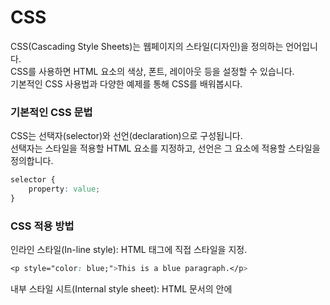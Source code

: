 # CSS
CSS(Cascading Style Sheets)는 웹페이지의 스타일(디자인)을 정의하는 언어입니다.      
CSS를 사용하면 HTML 요소의 색상, 폰트, 레이아웃 등을 설정할 수 있습니다.    
기본적인 CSS 사용법과 다양한 예제를 통해 CSS를 배워봅시다.


### 기본적인 CSS 문법
CSS는 선택자(selector)와 선언(declaration)으로 구성됩니다.    
선택자는 스타일을 적용할 HTML 요소를 지정하고, 선언은 그 요소에 적용할 스타일을 정의합니다.   

```css
selector {
    property: value;
}
```

### CSS 적용 방법
인라인 스타일(In-line style): HTML 태그에 직접 스타일을 지정.

```css
<p style="color: blue;">This is a blue paragraph.</p>
```

내부 스타일 시트(Internal style sheet): HTML 문서의 <head> 안에 <style> 태그를 사용해 스타일을 지정.

```css
<head>
    <style>
        p {
            color: blue;
        }
    </style>
</head>
```

외부 스타일 시트(External style sheet): 별도의 CSS 파일을 만들어 HTML 문서에 링크.

```css
<!-- HTML 문서 -->
<head>
    <link rel="stylesheet" type="text/css" href="styles.css">
</head>
<!-- styles.css 파일 -->
p {
    color: blue;
}
```

### 주요 CSS 속성
1. 색상 (Color)

텍스트 색상: color
```css
p {
    color: red;
}
```

배경 색상: background-color
```css
body {
    background-color: lightgray;
}

2. 글꼴 (Font)

글꼴 종류: font-family
```css
p {
    font-family: Arial, sans-serif;
}
```

글꼴 크기: font-size
```css
p {
    font-size: 16px;
}
```

글꼴 굵기: font-weight
```css
p {
    font-weight: bold;
}
```

3. 텍스트 정렬 (Text Alignment)

텍스트 정렬: text-align
```css
h1 {
    text-align: center;
}
```

4. 여백 (Margin and Padding)

바깥 여백: margin
```css
p {
    margin: 20px;
}
```

안쪽 여백: padding
```css
div {
    padding: 10px;
}
```

5. 테두리 (Border)

테두리 스타일: border
```css
p {
    border: 1px solid black;
}
```

6. 크기 (Width and Height)

넓이: width
```css
div {
    width: 50%;
}
```

높이: height
```css
div {
    height: 100px;
}
```

### css 예제

예제 1: 기본 스타일 적용
```html
<!DOCTYPE html>
<html>
<head>
    <style>
        body {
            background-color: lightblue;
        }
        h1 {
            color: navy;
            text-align: center;
        }
        p {
            font-family: verdana;
            font-size: 20px;
        }
    </style>
</head>
<body>
    <h1>Hello, World!</h1>
    <p>This is a styled paragraph.</p>
</body>
</html>
```

예제 2: 클래스와 아이디 선택자
HTML 문서:
```html
<!DOCTYPE html>
<html>
<head>
    <link rel="stylesheet" type="text/css" href="styles.css">
</head>
<body>
    <h1 class="title">Hello, World!</h1>
    <p id="intro">This is a styled paragraph with an ID.</p>
    <p class="content">This is another styled paragraph with a class.</p>
</body>
</html>
```

styles.css 파일:
```css
.title {
    color: navy;
    text-align: center;
}
#intro {
    font-family: verdana;
    font-size: 20px;
}
.content {
    font-family: arial;
    font-size: 18px;
}
```

예제 3: 레이아웃 만들기
```html
<!DOCTYPE html>
<html>
<head>
    <style>
        .container {
            width: 100%;
            border: 1px solid black;
        }
        .header, .footer {
            background-color: lightgray;
            padding: 10px;
            text-align: center;
        }
        .content {
            padding: 20px;
        }
        .column {
            float: left;
            width: 50%;
        }
        .row::after {
            content: "";
            clear: both;
            display: table;
        }
    </style>
</head>
<body>
    <div class="container">
        <div class="header">
            <h1>My Website</h1>
        </div>
        <div class="content">
            <div class="row">
                <div class="column" style="background-color:lightblue;">
                    <h2>Column 1</h2>
                    <p>Some text..</p>
                </div>
                <div class="column" style="background-color:lightgreen;">
                    <h2>Column 2</h2>
                    <p>Some text..</p>
                </div>
            </div>
        </div>
        <div class="footer">
            <p>Footer</p>
        </div>
    </div>
</body>
</html>
```
